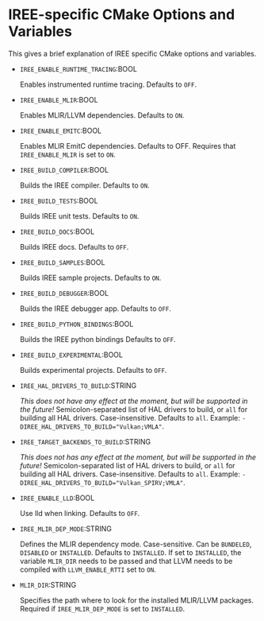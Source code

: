 # IREE-specific CMake Options and Variables

This gives a brief explanation of IREE specific CMake options and variables.

* `IREE_ENABLE_RUNTIME_TRACING`:BOOL

  Enables instrumented runtime tracing. Defaults to `OFF`.


* `IREE_ENABLE_MLIR`:BOOL

  Enables MLIR/LLVM dependencies. Defaults to `ON`.

* `IREE_ENABLE_EMITC`:BOOL

  Enables MLIR EmitC dependencies. Defaults to OFF.
  Requires that `IREE_ENABLE_MLIR` is set to `ON`.


* `IREE_BUILD_COMPILER`:BOOL

  Builds the IREE compiler. Defaults to `ON`.


* `IREE_BUILD_TESTS`:BOOL

  Builds IREE unit tests. Defaults to `ON`.

* `IREE_BUILD_DOCS`:BOOL

  Builds IREE docs. Defaults to `OFF`.


* `IREE_BUILD_SAMPLES`:BOOL

  Builds IREE sample projects. Defaults to `ON`.


* `IREE_BUILD_DEBUGGER`:BOOL

  Builds the IREE debugger app. Defaults to `OFF`.


* `IREE_BUILD_PYTHON_BINDINGS`:BOOL

  Builds the IREE python bindings Defaults to `OFF`.


* `IREE_BUILD_EXPERIMENTAL`:BOOL

  Builds experimental projects. Defaults to `OFF`.


* `IREE_HAL_DRIVERS_TO_BUILD`:STRING

  *This does not have any effect at the moment, but will be supported in the future!*
  Semicolon-separated list of HAL drivers to build, or `all` for building all HAL drivers. Case-insensitive. Defaults to `all`. Example: `-DIREE_HAL_DRIVERS_TO_BUILD="Vulkan;VMLA"`.


* `IREE_TARGET_BACKENDS_TO_BUILD`:STRING

  *This does not has any effect at the moment, but will be supported in the future!*
  Semicolon-separated list of HAL drivers to build, or `all` for building all HAL drivers. Case-insensitive. Defaults to `all`. Example: `-DIREE_HAL_DRIVERS_TO_BUILD="Vulkan_SPIRV;VMLA"`.


* `IREE_ENABLE_LLD`:BOOL

  Use lld when linking. Defaults to `OFF`.


* `IREE_MLIR_DEP_MODE`:STRING

  Defines the MLIR dependency mode. Case-sensitive. Can be `BUNDELED`, `DISABLED` or `INSTALLED`. Defaults to `INSTALLED`.
  If set to `INSTALLED`, the variable `MLIR_DIR` needs to be passed and that LLVM needs to be compiled with `LLVM_ENABLE_RTTI` set to `ON`.


* `MLIR_DIR`:STRING

  Specifies the path where to look for the installed MLIR/LLVM packages. Required if `IREE_MLIR_DEP_MODE` is set to `INSTALLED`.
